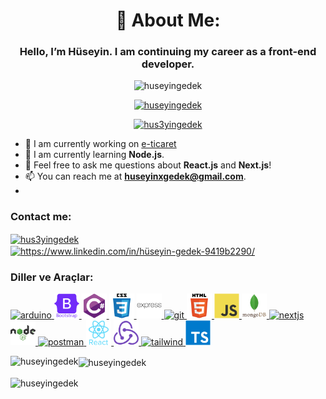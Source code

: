 <h1 align="center">💫 About Me:</h1>
<h3 align="center">Hello, I’m Hüseyin. I am continuing my career as a front-end developer.</h3>

<p align="center"> 
    <img src="https://komarev.com/ghpvc/?username=huseyingedek&label=huseyingedek&color=0e75b6&style=flat" alt="huseyingedek" />
</p>

<p align="center"> 
    <a href="https://github.com/ryo-ma/github-profile-trophy">
        <img src="https://github-profile-trophy.vercel.app/?username=huseyingedek" alt="huseyingedek" />
    </a>
</p>

<p align="center"> 
    <a href="https://twitter.com/hus3yingedek" target="blank">
        <img src="https://img.shields.io/twitter/follow/hus3yingedek?logo=twitter&style=for-the-badge" alt="hus3yingedek" />
    </a>
</p>

- 🔭 I am currently working on [e-ticaret](huseyingedek.com)
- 🌱 I am currently learning **Node.js**.
- 💬 Feel free to ask me questions about **React.js** and **Next.js**!
- 📫 You can reach me at **huseyinxgedek@gmail.com**.
- 
<h3 align="left">Contact me:</h3>
<p align="left">
    <a href="https://twitter.com/hus3yingedek" target="blank">
        <img align="center" src="https://raw.githubusercontent.com/rahuldkjain/github-profile-readme-generator/master/src/images/icons/Social/twitter.svg" alt="hus3yingedek" height="30" width="40" />
    </a>
    <a href="https://www.linkedin.com/in/hüseyin-gedek-9419b2290/" target="blank">
        <img align="center" src="https://raw.githubusercontent.com/rahuldkjain/github-profile-readme-generator/master/src/images/icons/Social/linked-in-alt.svg" alt="https://www.linkedin.com/in/hüseyin-gedek-9419b2290/" height="30" width="40" />
    </a>
</p>

<h3 align="left">Diller ve Araçlar:</h3>
<p align="left">
    <a href="https://www.arduino.cc/" target="_blank" rel="noreferrer">
        <img src="https://cdn.worldvectorlogo.com/logos/arduino-1.svg" alt="arduino" width="40" height="40"/>
    </a>
    <a href="https://getbootstrap.com" target="_blank" rel="noreferrer">
        <img src="https://raw.githubusercontent.com/devicons/devicon/master/icons/bootstrap/bootstrap-plain-wordmark.svg" alt="bootstrap" width="40" height="40"/>
    </a>
    <a href="https://www.w3schools.com/cs/" target="_blank" rel="noreferrer">
        <img src="https://raw.githubusercontent.com/devicons/devicon/master/icons/csharp/csharp-original.svg" alt="csharp" width="40" height="40"/>
    </a>
    <a href="https://www.w3schools.com/css/" target="_blank" rel="noreferrer">
        <img src="https://raw.githubusercontent.com/devicons/devicon/master/icons/css3/css3-original-wordmark.svg" alt="css3" width="40" height="40"/>
    </a>
    <a href="https://expressjs.com" target="_blank" rel="noreferrer">
        <img src="https://raw.githubusercontent.com/devicons/devicon/master/icons/express/express-original-wordmark.svg" alt="express" width="40" height="40"/>
    </a>
    <a href="https://git-scm.com/" target="_blank" rel="noreferrer">
        <img src="https://www.vectorlogo.zone/logos/git-scm/git-scm-icon.svg" alt="git" width="40" height="40"/>
    </a>
    <a href="https://www.w3.org/html/" target="_blank" rel="noreferrer">
        <img src="https://raw.githubusercontent.com/devicons/devicon/master/icons/html5/html5-original-wordmark.svg" alt="html5" width="40" height="40"/>
    </a>
    <a href="https://developer.mozilla.org/tr-TR/dokümanlar/Web/JavaScript" target="_blank" rel="noreferrer">
        <img src="https://raw.githubusercontent.com/devicons/devicon/master/icons/javascript/javascript-original.svg" alt="javascript" width="40" height="40"/>
    </a>
    <a href="https://www.mongodb.com/" target="_blank" rel="noreferrer">
        <img src="https://raw.githubusercontent.com/devicons/devicon/master/icons/mongodb/mongodb-original-wordmark.svg" alt="mongodb" width="40" height="40"/>
    </a>
    <a href="https://nextjs.org/" target="_blank" rel="noreferrer">
        <img src="https://cdn.worldvectorlogo.com/logos/nextjs-2.svg" alt="nextjs" width="40" height="40"/>
    </a>
    <a href="https://nodejs.org" target="_blank" rel="noreferrer">
        <img src="https://raw.githubusercontent.com/devicons/devicon/master/icons/nodejs/nodejs-original-wordmark.svg" alt="nodejs" width="40" height="40"/>
    </a>
    <a href="https://postman.com" target="_blank" rel="noreferrer">
        <img src="https://www.vectorlogo.zone/logos/getpostman/getpostman-icon.svg" alt="postman" width="40" height="40"/>
    </a>
    <a href="https://reactjs.org/" target="_blank" rel="noreferrer">
        <img src="https://raw.githubusercontent.com/devicons/devicon/master/icons/react/react-original-wordmark.svg" alt="react" width="40" height="40"/>
    </a>
    <a href="https://redux.js.org" target="_blank" rel="noreferrer">
        <img src="https://raw.githubusercontent.com/devicons/devicon/master/icons/redux/redux-original.svg" alt="redux" width="40" height="40"/>
    </a>
    <a href="https://tailwindcss.com/" target="_blank" rel="noreferrer">
        <img src="https://www.vectorlogo.zone/logos/tailwindcss/tailwindcss-icon.svg" alt="tailwind" width="40" height="40"/>
    </a>
    <a href="https://www.typescriptlang.org/" target="_blank" rel="noreferrer">
        <img src="https://raw.githubusercontent.com/devicons/devicon/master/icons/typescript/typescript-original.svg" alt="typescript" width="40" height="40"/>
    </a>
</p>

<p><img align="left" src="https://github-readme-stats.vercel.app/api/top-langs?username=huseyingedek&show_icons=true&theme=tokyonight&title_color=ff4d4d&cache_seconds=1800&locale=tr&layout=compact" alt="huseyingedek" /></p>

<p><img align="center" src="https://github-readme-stats.vercel.app/api?username=huseyingedek&show_icons=true&locale=tr" alt="huseyingedek" /></p>

<p><img align="center" src="https://github-readme-streak-stats.herokuapp.com/?user=huseyingedek&" alt="huseyingedek" /></p>
